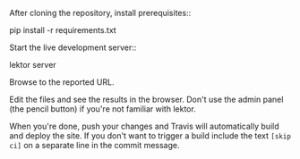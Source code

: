 After cloning the repository, install prerequisites::

  pip install -r requirements.txt

Start the live development server::

  lektor server

Browse to the reported URL.

Edit the files and see the results in the browser.
Don't use the admin panel (the pencil button) if you're not
familiar with lektor.

When you're done, push your changes and Travis will automatically
build and deploy the site. If you don't want to trigger a build
include the text `[skip ci]` on a separate line in the commit message.
